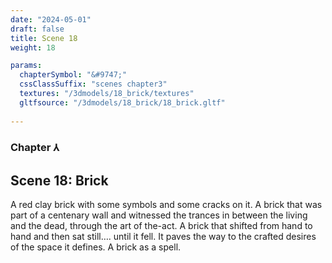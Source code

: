 ```yaml
---
date: "2024-05-01"
draft: false
title: Scene 18
weight: 18

params:
  chapterSymbol: "&#9747;"
  cssClassSuffix: "scenes chapter3"
  textures: "/3dmodels/18_brick/textures"
  gltfsource: "/3dmodels/18_brick/18_brick.gltf"
  
---
```

### Chapter &#8516;
## Scene 18: Brick
<canvas id="c"></canvas>

A red clay brick with some symbols and some cracks on it. A brick that was part of a centenary wall and  witnessed the trances in between the living and the dead, through the art of the-act. A brick that shifted from hand to hand and then sat still…. until it fell. It paves the way to the crafted desires of the space it defines. A brick as a spell. 
